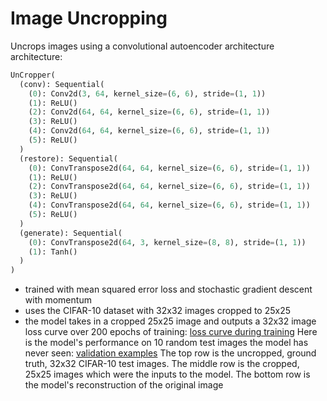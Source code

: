 # Image Uncropping
Uncrops images using a convolutional autoencoder architecture  
architecture:  
```python
UnCropper(
  (conv): Sequential(
    (0): Conv2d(3, 64, kernel_size=(6, 6), stride=(1, 1))
    (1): ReLU()
    (2): Conv2d(64, 64, kernel_size=(6, 6), stride=(1, 1))
    (3): ReLU()
    (4): Conv2d(64, 64, kernel_size=(6, 6), stride=(1, 1))
    (5): ReLU()
  )
  (restore): Sequential(
    (0): ConvTranspose2d(64, 64, kernel_size=(6, 6), stride=(1, 1))
    (1): ReLU()
    (2): ConvTranspose2d(64, 64, kernel_size=(6, 6), stride=(1, 1))
    (3): ReLU()
    (4): ConvTranspose2d(64, 64, kernel_size=(6, 6), stride=(1, 1))
    (5): ReLU()
  )
  (generate): Sequential(
    (0): ConvTranspose2d(64, 3, kernel_size=(8, 8), stride=(1, 1))
    (1): Tanh()
  )
)
```
* trained with mean squared error loss and stochastic gradient descent with momentum
* uses the CIFAR-10 dataset with 32x32 images cropped to 25x25
* the model takes in a cropped 25x25 image and outputs a 32x32 image
loss curve over 200 epochs of training:
[loss curve during training](https://raw.githubusercontent.com/quasarbright/MachineLearning/master/uncrop/figures/25x25%20uncrop%20tanh%20mse%20losses.png)
Here is the model's performance on 10 random test images the model has never seen:
[validation examples](https://raw.githubusercontent.com/quasarbright/MachineLearning/master/uncrop/figures/25x25%20uncrop%20tanh%20mse%20guesses.png)
The top row is the uncropped, ground truth, 32x32 CIFAR-10 test images. The middle row is the cropped, 25x25 images which were the inputs to the model. The bottom row is the model's reconstruction of the original image